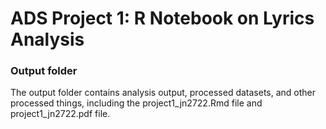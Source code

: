 # ADS Project 1:  R Notebook on Lyrics Analysis

### Output folder

The output folder contains analysis output, processed datasets, and other processed things, including the project1_jn2722.Rmd file and project1_jn2722.pdf file.

